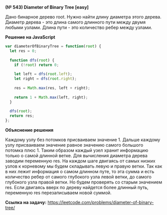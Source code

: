 **(№ 543) Diameter of Binary Tree [easy]**

Дано бинарное дерево root. Нужно найти длину диаметра этого дерева.  
Диаметр дерева - это длина самого длинного пути между двумя любыми узлами. Длина пути - это количество ребер между узлами.

**Решение на JavaScript**

```javascript
var diameterOfBinaryTree = function(root) {
  let res = 0;
  
  function dfs(root) {
    if (!root) return 0;
    
    let left = dfs(root.left);
    let right = dfs(root.right);
    
    res = Math.max(res, left + right);
    
    return 1 + Math.max(left, right);
  }
  
  dfs(root);
  return res;
};
```

**Объяснение решения**

Каждому узлу без потомков присваиваем значение 1. Дальше каждому узлу присваиваем значение равное значению самого большого потомка плюс 1. Таким образом каждый узел хранит информацию только о самой длинной ветке. Для вычисления диаметра дерева заводим переменную res. На каждом шаге двигаясь от самых низких узлов к корневому мы будем складывать левую и правую ветки. Так как в них лежит информация о самом длинном путе, то эта сумма и есть количество ребер от самого глубокого узла левой ветки, до самого глубокого узла правой ветки. Но будем проверять со старым значением res. Если двигаясь вверх по дереву найдется более длинный путь, переменную res перезаписываем новой суммой.

**Ссылка на задачу:** https://leetcode.com/problems/diameter-of-binary-tree/